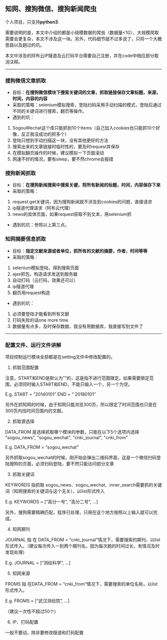 ## 知网、搜狗微信、搜狗新闻爬虫

个人项目，只支持**python3**.

需要说明的是，本文中介绍的都是小规模数据的爬虫（数据量<1G），大规模爬取需要会更复杂，本文不涉及这一块。另外，代码细节就不过多说了，只将一个大概思路以及趟过的坑。

本文中涉及的阿布云IP隧道及云打码平台需要自己注册，并在code中相应部分取消注释。

---
### 搜狗微信文章抓取
- 目标：**在搜狗微信模块下搜索关键词的文章，抓取链接保存文章标题，来源，时间，内容的内容**
- 采取的策略：selenium模拟搜索，登陆扫码采用手动扫描的模式，登陆后通过不同的关键词进行搜索，翻页等操作。
- 遇到的坑：

1. SogouWechat这个库只能抓到10个items（自己加入cookies也只能抓10个好像，反正我没成功的抓多个）
2. 登陆只想到手动扫描这一块，没有其他更好的方法
3. 搜索出来的文章链接时临时性的，要及时request并保存
4. 在模拟翻页操作的时候，建议模拟一下页面滚动
5. 网速不好的情况，要有sleep，要不然chrome会报错

### 搜狗新闻抓取
- 目标：**在搜狗新闻搜索中搜索关键，将所有新闻的标题，时间，内容保存下来**
- 采取的策略：

1. request.get关键词，因为搜狗新闻就不涉及到cookies的问题，直接请求
2. ip隧道代理请求（阿布云代理）
3. news的具体页面，如果request获取不到文本，用selenium抓
- 遇到的坑：参照以上第三点。
### 知网摘要信息抓取
- 目标：**指定文献来源或者单位，抓所有的文献的摘要，作者，时间等等**
- 采取的策略：

1. selenium模拟登陆，得到搜索页面
2. ajax抓包，构造请求发送到服务器
3. 自动打码（云打码，效果还可以）
4. ip隧道代理
5. 翻页用request构造
- 遇到的坑：

1. 必须要登陆才能看到所有文献
2. 打码失败的话one more time
3. 数据量有点多，及时保存数据，我没有用数据库，我直接写到文件了

---
### 配置文件、运行文件讲解
项目控制运行模块全部都是在setting文件中修改配置的。

1. 抓取范围配置

注意，START和END是默认为””的，这是指不进行范围限定。如果需要限定范围，必须同时输入START和END，不能只输入一个，另一个为空。

E.g. START =  “20140101”
END =  “ 20180101”

另外在抓知网的时候，由于知网只能浏览300页，所以限定了时间范围也只是在300页内找时间范围内的文献。

2. 抓取源选择

DATA_FROM 是选择抓取哪个模块的参数，只能在以下5个选项内选择
"sogou_news", "sogou_wechat", "cnki_journal", "cnki_from"

E.g.  DATA_FROM = “sogou_wechat”

另外抓取sogou_wechat的时候，刚开始会弹出二维码界面，这是一个微信扫码登陆搜狗的页面，必须扫码登陆，要不然只能访问部分文章

3. 抓取关键词

KEYWORDS 指抓取 sogou_news、sogou_wechat、inner_search需要抓的关键词（知网搜索的关键词与这个无关），以list形式传入

E.g.  KEYWORDS = [“高分一号”, “高分二号”, ...]

另外，搜狗需要精确匹配，程序已处理，只用在这个地方按照以上输入就可以完成。

4. 知网期刊

JOURNAL 指 在 DATA_FROM = “cnki_journal”情况下，需要搜索的期刊，以list形式传入。（建议每次传入一到两个期刊名，因为每次跑的时间过长，有情况及时发现处理）

E.g. 	JOURNAL = [“测绘科学”, ...]

5. 知网来源

FROMS 指 在DATA_FROM = “cnki_from”情况下，需要搜索的单位名称，以list形式传入。

E.g. FROMS = [“武汉测绘院”, ...]

（建议一次性不超过50个）

6. IP、打码配置

一般不要动，除非要修改隧道和打码配置

